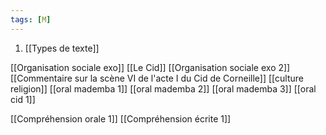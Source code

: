 ```yaml
---
tags: [M] 
---
```


1. [[Types de texte]]


[[Organisation sociale exo]]
[[Le Cid]]
[[Organisation sociale exo 2]]
[[Commentaire sur la scène VI de l'acte I du Cid de Corneille]]
[[culture religion]]
[[oral mademba 1]]
[[oral mademba 2]]
[[oral mademba 3]]
[[oral cid 1]]

[[Compréhension orale 1]]
[[Compréhension écrite 1]]